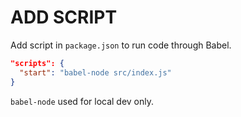 # ADD SCRIPT

Add script in `package.json` to run code through Babel.

```json
"scripts": {
  "start": "babel-node src/index.js"
}
```

`babel-node` used for local dev only.
